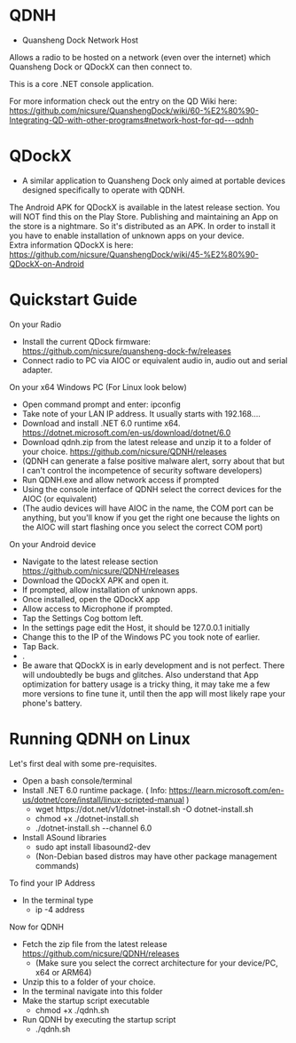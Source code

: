 # QDNH
- Quansheng Dock Network Host

Allows a radio to be hosted on a network (even over the internet) which Quansheng Dock or QDockX can then connect to.  

This is a core .NET console application.

For more information check out the entry on the QD Wiki here:  https://github.com/nicsure/QuanshengDock/wiki/60-%E2%80%90-Integrating-QD-with-other-programs#network-host-for-qd---qdnh

# QDockX
- A similar application to Quansheng Dock only aimed at portable devices designed specifically to operate with QDNH.

The Android APK for QDockX is available in the latest release section. You will NOT find this on the Play Store. Publishing and maintaining an App on the store is a nightmare. So it's distributed as an APK. In order to install it you have to enable installation of unknown apps on your device.  
Extra information QDockX is here: https://github.com/nicsure/QuanshengDock/wiki/45-%E2%80%90-QDockX-on-Android


# Quickstart Guide
On your Radio
- Install the current QDock firmware: https://github.com/nicsure/quansheng-dock-fw/releases
- Connect radio to PC via AIOC or equivalent audio in, audio out and serial adapter.

On your x64 Windows PC (For Linux look below)
- Open command prompt and enter: ipconfig
- Take note of your LAN IP address. It usually starts with 192.168....
- Download and install .NET 6.0 runtime x64. https://dotnet.microsoft.com/en-us/download/dotnet/6.0
- Download qdnh.zip from the latest release and unzip it to a folder of your choice. https://github.com/nicsure/QDNH/releases
- (QDNH can generate a false positive malware alert, sorry about that but I can't control the incompetence of security software developers)
- Run QDNH.exe and allow network access if prompted
- Using the console interface of QDNH select the correct devices for the AIOC (or equivalent)
- (The audio devices will have AIOC in the name, the COM port can be anything, but you'll know if you get the right one because the lights on the AIOC will start flashing once you select the correct COM port)

On your Android device
- Navigate to the latest release section https://github.com/nicsure/QDNH/releases
- Download the QDockX APK and open it.
- If prompted, allow installation of unknown apps.
- Once installed, open the QDockX app
- Allow access to Microphone if prompted.
- Tap the Settings Cog bottom left.
- In the settings page edit the Host, it should be 127.0.0.1 initially
- Change this to the IP of the Windows PC you took note of earlier.
- Tap Back.
- .
- Be aware that QDockX is in early development and is not perfect. There will undoubtedly be bugs and glitches. Also understand that App optimization for battery usage is a tricky thing, it may take me a few more versions to fine tune it, until then the app will most likely rape your phone's battery.

# Running QDNH on Linux
Let's first deal with some pre-requisites.
- Open a bash console/terminal
- Install .NET 6.0 runtime package. ( Info: https://learn.microsoft.com/en-us/dotnet/core/install/linux-scripted-manual )
  - wget ht</b>tps://dot.net/v1/dotnet-install.sh -O dotnet-install.sh
  - chmod +x ./dotnet-install.sh
  - ./dotnet-install.sh --channel 6.0
- Install ASound libraries
  - sudo apt install libasound2-dev
  - (Non-Debian based distros may have other package management commands)  

To find your IP Address
- In the terminal type
  - ip -4 address  

Now for QDNH
- Fetch the zip file from the latest release https://github.com/nicsure/QDNH/releases
  - (Make sure you select the correct architecture for your device/PC, x64 or ARM64)
- Unzip this to a folder of your choice.
- In the terminal navigate into this folder
- Make the startup script executable
  - chmod +x ./qdnh.sh
- Run QDNH by executing the startup script
  - ./qdnh.sh


